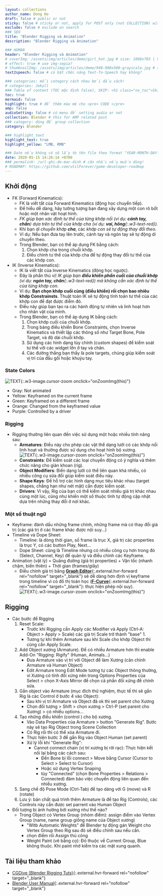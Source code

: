 ```yaml
---
layout: collections
author_name: Dong Ho
draft: false # public or not
sticky: false # sticky or not, apply for POST only (not COLLECTION) with including thumbnailImg
exclude: false # exclude on search
### SEO
title: "Blender Rigging và Animation"
description: "Blender Rigging và Animation"

### HUMAN
header: "Blender Rigging và Animation"
# coverImg: /assets/img/articles/demo/girl_hat.jpg # size: 1068x703 | 900x500 | 600x400
# effect: true # use img-sepia?
# thumbnailImg: /assets/img/articles/demo/940-900x500-grayscale.jpg # size: 900x500 | 600x400
text2speech: false # có bật chức năng Text-To-Speech hay không?

### categories: mỗi category cách nhau bởi dấu cách!
# categories: Jekyll
### Table of content (TOC mặc định false), SKIP: <h1 class="no_toc">Skip toc</h1> hoặc <div class="no_toc_section">
toc: true
mermaid: false
highlight: true # để thêm màu mè cho <pre> CODE </pre>
amp: false
audioSetting: false # có menu để setting audio or not
collection: Blender # this for AMP related post
### category: dùng để group collection
category: Blender

### highlight_text
highlight_text: true
highlight_yellow: "LMB, RMB"

### Date nếu không có sẽ lấy từ tên file theo format "YEAR-MONTH-DAY-title.md"
date: 2020-05-15 14:26:14 +0700
### permalink: /url-ghi-de-mac-dinh # cân nhắc nếu muốn dùng!
# ROADMAP: https://github.com/utilForever/game-developer-roadmap
---
```


## Khởi động
- FK (Forward Kinematics):
	- FK là viết tắt của Forward Kinematics (động học chuyển tiếp).
	- Để hiểu dễ dàng, hãy tưởng tượng bạn đang xây dựng một con rô bốt hoặc một nhân vật hoạt hình.
	- *FK giúp bạn xác định tư thế của từng khớp nối (ví dụ: **cánh tay, chân**) dựa trên tư thế của khớp cha (ví dụ: **vai, hông**{:.w3-text-red}).*
	- Khi bạn *di chuyển khớp **cha***, các *khớp con sẽ tự động thay đổi theo*.
	- Ví dụ: Nếu bạn đưa tay lên trước, cánh tay và ngón tay sẽ tự động di chuyển theo.
	- Trong Blender, bạn có thể áp dụng FK bằng cách:
		1. Chọn khớp cha trong chuỗi khớp.
		2. Điều chỉnh tư thế của khớp cha để tự động thay đổi tư thế của các khớp con.
- IK (Inverse Kinematics):
	- IK là viết tắt của Inverse Kinematics (động học ngược).
	- Đây là phần thú vị! *IK giúp bạn **điều khiển phần cuối của chuỗi khớp** (ví dụ: **ngón tay, chân**{:.w3-text-red}) mà không cần xác định tư thế của từng khớp con.*
	- Ví dụ: **Bạn chọn khớp cuối cùng (điều khiển) rồi chọn bao nhiêu khớp Constrainsts**. Thuật toán IK sẽ tự động tính toán tư thế của các khớp con để đạt được điểm đó.
	- Điều này giúp bạn tạo ra các hành động tự nhiên và linh hoạt hơn cho nhân vật của mình.
	- Trong Blender, bạn có thể áp dụng IK bằng cách:
		1. Chọn khớp cuối của chuỗi khớp.
		2. Trong bảng điều khiển Bone Constraints, chọn Inverse Kinematics và thiết lập các thông số như Target Bone, Pole Target, và độ dài chuỗi khớp.
		3. Sử dụng các hình dạng tùy chỉnh (custom shapes) để kiểm soát tư thế với các widget lớn ở tay và chân.
		4. Các đường thẳng bạn thấy là pole targets, chúng giúp kiểm soát vị trí của đầu gối hoặc khuỷu tay.

### State Colors

![TEXT](https://docs.blender.org/manual/en/latest/_images/animation_introduction_state-colors.png){:.w3-image.cursor-zoom onclick="onZoomImg(this)"}<br>
- Gray: Not animated
- Yellow: Keyframed on the current frame
- Green: Keyframed on a different frame
- Orange: Changed from the keyframed value
- Purple: Controlled by a driver

### Rigging
- Rigging thường liên quan đến việc sử dụng một hoặc nhiều tính năng sau:
	- **Armatures**: Điều này cho phép các vật thể dạng lưới có các khớp nối linh hoạt và thường được sử dụng cho hoạt hình bộ xương.<br>![TEXT](https://docs.blender.org/manual/en/latest/_images/animation_armatures_bones_structure_envelope-edit-mode.png){:.w3-image.cursor-zoom onclick="onZoomImg(this)"}
	- **Constraints**: Để kiểm soát các loại chuyển động có ý nghĩa và thêm chức năng cho giàn khoan (rig).
	- **Object Modifiers**: Biến dạng lưới có thể liên quan khá nhiều, có nhiều công cụ sửa đổi giúp kiểm soát điều này.
	- **Shape Keys**: Để hỗ trợ các hình dạng mục tiêu khác nhau (target shapes, chẳng hạn như nét mặt) cần được kiểm soát.
	- **Drivers**: Vì vậy, Rig của bạn có thể kiểm soát nhiều giá trị khác nhau cùng một lúc, cũng như khiến một số thuộc tính tự động cập nhật dựa trên những thay đổi ở nơi khác.

### Một số thuật ngữ
- Keyframe: đánh dấu những frame chính, những frame mà có thay đổi giá trị (các giá trị ở các frame khác được nội suy...)
- Timeline và Dope Sheet:
	- Timeline: là dòng thời gian, số frame là trục X, giá trị các properties là trục Y, có các button Play, Next...
	- Dope Sheet: cũng là Timeline nhưng có nhiều công cụ hơn trong đó (Select, Channel, Key) để quản lý và điều chỉnh các Keyframe.
- Animation (vật lý) = Quãng đường (giá trị properties) + Vận tốc (nhanh chậm, biến thiên) + Thời gian (frames/giây)
	- Điều chỉnh giá trị bằng [**Graph Editor**](https://docs.blender.org/manual/en/latest/editors/graph_editor/introduction.html){:.external.hvr-forward rel="nofollow" target="_blank"} sẽ dễ dàng hơn định vị keyframe trong timeline vì có đồ thị toán học ([**F-Curve**](https://docs.blender.org/manual/en/latest/editors/graph_editor/fcurves/editing.html){:.external.hvr-forward rel="nofollow" target="_blank"}: thực hiện phép nội suy).<br>![TEXT](https://docs.blender.org/manual/en/latest/_images/editors_graph-editor_introduction_example.png){:.w3-image.cursor-zoom onclick="onZoomImg(this)"}

## Rigging
- Các bước để Rigging
	1. Reset Scale:
		- Trước khi Rigging cần Apply các Modifier và Apply (Ctrl-A: Object > Apply > Scale) các giá trị Scale trở thành "base" 1.
		- Tương tự khi thêm Armature sau khi Scale cho khớp Object thì cũng cần Apply Scale.
	2. Add Object xương (Armature). Để có nhiều Armature hơn thì enable Add-On "Rigging: Rigify" (Human, Animals...)
		- Đưa Armature vào vị trí với Object để làm Xương (căn chỉnh Armature và Human Object)
		- Edit Armature trong Edit Mode tương tự các Object thông thường, vì Xương có tính đối xứng nên trong Options Properties của Select > chọn X-Axis Mirror để chọn cả phần đối xứng để chỉnh sửa.
	3. Gắn object vào Armature (mục đích thử nghiệm, thực tế thì sẽ gắn Rig là các Control ở bước 4 vào Object):
		- Sau khi vị trí Armature và Object đã ok thì set parent cho Xương
		- Chọn đối tượng > Shift > chọn xương > Ctrl-P (set parent cho Xương) > có nhiều options...
	4. Tạo những điều khiển (control ) cho bộ xương.
		- Vào Data Properties của Armature > button "Generate Rig". Bước này sẽ tạo Rig Object trong Scene Collection
		- Có Rig rồi thì có thể xóa Armature đi.
		- Thực hiện bước 3 để gắn Rig vào Object Human (set parent)
		- Xử lý lỗi khi "Generate Rig":
			- Cannot connect chain (vị trí xương bị rời rạc): Thực hiện kết nối lại bằng các cách sau:
				- Đến Bone bị lỗi connect > Move bằng Cursor (Cursor to Select > Select to Cursor)
				- Hoặc sử dụng Vertex Snaping
				- tùy "Connected" (chọn Bone Properties > Relations > Connected) đảm bảo việc chuyển động liên quan đến nhiều xương.
	5. Sang chế độ Pose Mode (Ctrl-Tab) để tạo dáng với G (move) và R (rotate)
	6. Lưu ý: bản chất quá trình thêm Armature là để tạo Rig (Controls), các Controls này cần được set parrent vào Human Object
- Đối tượng bị ảnh hưởng bởi xương như thế nào?
	- Trong Object có Vertex Group (nhóm điểm): assign điểm vào Vertex Group (name, name group giống name của Object xương)
		- "Witb Automatic Weights" để Blender tự động gán Weight cho Vertex Group theo Rig sau đó sẽ điều chỉnh sau nếu cần.
		- chọn điểm rồi Assign thủ công
		- Weight Paint (vẽ bằng cọ): Đỏ thuộc về Current Group, Blue không thuộc. Khi paint nhớ kiểm tra các mặt xung quanh.

## Tài liệu tham khảo
- [CGDive (Blender Rigging Tuts)](https://www.youtube.com/@CGDive){:.external.hvr-forward rel="nofollow" target="_blank"}
- [Blender User Manual](https://docs.blender.org/manual/en/latest/animation/introduction.html){:.external.hvr-forward rel="nofollow" target="_blank"}
